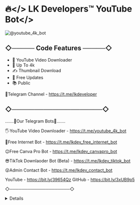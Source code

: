 # 🔥</> LK Developers™ YouTube Bot</>

![@youtube_4k_bot](https://user-images.githubusercontent.com/104438811/168841918-3290bdff-0414-43df-b7fd-a8d3bc7b722f.png) 

## ◇───── Code Features ─────◇

- 🚀 YouTube Video Downloader
- 🎨 Up To 4k
- ✍️ Thumbnail Download
- 🔔 Free Updates
- 📚 Public

🧤Telegram Channel - https://t.me/lkdeveloper
## ◇────────────────────◇

.......🤘Our Telegram Bots🤘.......

🖐YouTube Video Downloader - https://t.me/youtube_4k_bot

🥰Free Internet Bot - https://t.me/lkdev_free_internet_bot

😉Free Canva Pro Bot - https://t.me/lkdev_canvapro_bot

😎TikTok Downlaoder Bot (Beta) - https://t.me/lkdev_tiktok_bot

😜Admin Contact Bot - https://t.me/lkdev_contact_bot

YouTube - https://bit.ly/39654Qz
GitHub - https://bit.ly/3xUB9p5

◇────────────────────◇

<details>
  <b>✓✓ LK Developers™ </></b>


<p><img src="https://user-images.githubusercontent.com/104438811/168842472-afda6411-08d9-4516-8baf-1fbe72ef7a5e.png" alt=""/></p>
</details>

